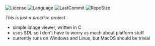 ![License](https://img.shields.io/github/license/GigaGrunch/imageviewer?style=for-the-badge)
![Language](https://img.shields.io/github/languages/top/GigaGrunch/imageviewer?label=lang&logo=C&style=for-the-badge)
![LastCommit](https://img.shields.io/github/last-commit/GigaGrunch/imageviewer?style=for-the-badge)
![RepoSize](https://img.shields.io/github/repo-size/GigaGrunch/imageviewer?style=for-the-badge)

*This is just a practice project.*
* simple image viewer, written in C
* uses SDL so I don't have to worry as much about platform stuff
* currently runs on Windows and Linux, but MacOS should be trivial
